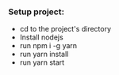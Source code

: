### Setup project:

- cd to the project's directory
- Install nodejs
- run npm i -g yarn
- run yarn install
- run yarn start
